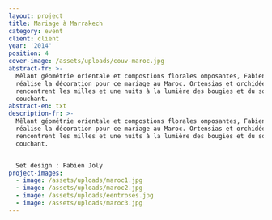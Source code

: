 ```yaml
---
layout: project
title: Mariage à Marrakech
category: event
client: client
year: '2014'
position: 4
cover-image: /assets/uploads/couv-maroc.jpg
abstract-fr: >-
  Mêlant géométrie orientale et compostions florales omposantes, Fabien Joly
  réalise la décoration pour ce mariage au Maroc. Ortensias et orchidées
  rencontrent les milles et une nuits à la lumière des bougies et du soleil
  couchant.
abstract-en: txt
description-fr: >-
  Mêlant géométrie orientale et compostions florales omposantes, Fabien Joly
  réalise la décoration pour ce mariage au Maroc. Ortensias et orchidées
  rencontrent les milles et une nuits à la lumière des bougies et du soleil
  couchant.


  Set design : Fabien Joly
project-images:
  - image: /assets/uploads/maroc1.jpg
  - image: /assets/uploads/maroc2.jpg
  - image: /assets/uploads/eentroses.jpg
  - image: /assets/uploads/maroc3.jpg
---
```


